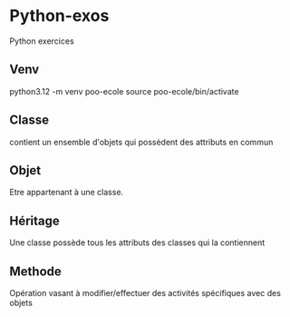 # Python-exos
Python exercices

## Venv

python3.12 -m venv poo-ecole
source poo-ecole/bin/activate

## Classe

contient un ensemble d'objets qui possèdent des attributs en commun

## Objet 

Etre appartenant à une classe.

## Héritage

Une classe possède tous les attributs des classes qui la contiennent

## Methode 

Opération vasant à modifier/effectuer des activités spécifiques avec des objets

